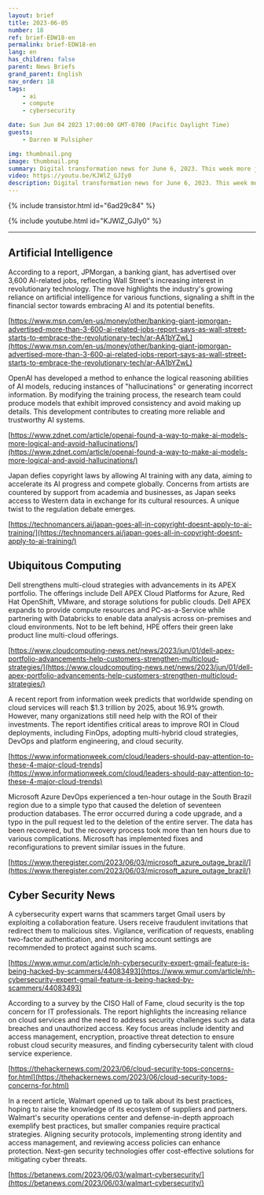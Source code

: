 ```yaml
---
layout: brief
title: 2023-06-05
number: 18
ref: brief-EDW18-en
permalink: brief-EDW18-en
lang: en
has_children: false
parent: News Briefs
grand_parent: English
nav_order: 18
tags:
    - ai
    - compute
    - cybersecurity

date: Sun Jun 04 2023 17:00:00 GMT-0700 (Pacific Daylight Time)
guests:
    - Darren W Pulsipher

img: thumbnail.png
image: thumbnail.png
summary: Digital transformation news for June 6, 2023. This week more jobs in AI, major cyber security breaches, and cloud technology best practices.
video: https://youtu.be/KJWlZ_GJIy0
description: Digital transformation news for June 6, 2023. This week more jobs in AI, major cyber security breaches, and cloud technology best practices.
---
```



{% include transistor.html id="6ad29c84" %}



{% include youtube.html id="KJWlZ_GJIy0" %}


---

## Artificial Intelligence

According to a report, JPMorgan, a banking giant, has advertised over 3,600 AI-related jobs, reflecting Wall Street's increasing interest in revolutionary technology. The move highlights the industry's growing reliance on artificial intelligence for various functions, signaling a shift in the financial sector towards embracing AI and its potential benefits.

[https://www.msn.com/en-us/money/other/banking-giant-jpmorgan-advertised-more-than-3-600-ai-related-jobs-report-says-as-wall-street-starts-to-embrace-the-revolutionary-tech/ar-AA1bYZwL](https://www.msn.com/en-us/money/other/banking-giant-jpmorgan-advertised-more-than-3-600-ai-related-jobs-report-says-as-wall-street-starts-to-embrace-the-revolutionary-tech/ar-AA1bYZwL)

OpenAI has developed a method to enhance the logical reasoning abilities of AI models, reducing instances of "hallucinations" or generating incorrect information. By modifying the training process, the research team could produce models that exhibit improved consistency and avoid making up details. This development contributes to creating more reliable and trustworthy AI systems.

[https://www.zdnet.com/article/openai-found-a-way-to-make-ai-models-more-logical-and-avoid-hallucinations/](https://www.zdnet.com/article/openai-found-a-way-to-make-ai-models-more-logical-and-avoid-hallucinations/)

Japan defies copyright laws by allowing AI training with any data, aiming to accelerate its AI progress and compete globally. Concerns from artists are countered by support from academia and businesses, as Japan seeks access to Western data in exchange for its cultural resources. A unique twist to the regulation debate emerges.

[https://technomancers.ai/japan-goes-all-in-copyright-doesnt-apply-to-ai-training/](https://technomancers.ai/japan-goes-all-in-copyright-doesnt-apply-to-ai-training/)

## Ubiquitous Computing

Dell strengthens multi-cloud strategies with advancements in its APEX portfolio. The offerings include Dell APEX Cloud Platforms for Azure, Red Hat OpenShift, VMware, and storage solutions for public clouds. Dell APEX expands to provide compute resources and PC-as-a-Service while partnering with Databricks to enable data analysis across on-premises and cloud environments. Not to be left behind, HPE offers their green lake product line multi-cloud offerings.

[https://www.cloudcomputing-news.net/news/2023/jun/01/dell-apex-portfolio-advancements-help-customers-strengthen-multicloud-strategies/](https://www.cloudcomputing-news.net/news/2023/jun/01/dell-apex-portfolio-advancements-help-customers-strengthen-multicloud-strategies/)

A recent report from information week predicts that worldwide spending on cloud services will reach $1.3 trillion by 2025, about 16.9% growth. However, many organizations still need help with the ROI of their investments. The report identifies critical areas to improve ROI in Cloud deployments, including FinOps, adopting multi-hybrid cloud strategies, DevOps and platform engineering, and cloud security. 

[https://www.informationweek.com/cloud/leaders-should-pay-attention-to-these-4-major-cloud-trends](https://www.informationweek.com/cloud/leaders-should-pay-attention-to-these-4-major-cloud-trends)

Microsoft Azure DevOps experienced a ten-hour outage in the South Brazil region due to a simple typo that caused the deletion of seventeen production databases. The error occurred during a code upgrade, and a typo in the pull request led to the deletion of the entire server. The data has been recovered, but the recovery process took more than ten hours due to various complications. Microsoft has implemented fixes and reconfigurations to prevent similar issues in the future.

[https://www.theregister.com/2023/06/03/microsoft_azure_outage_brazil/](https://www.theregister.com/2023/06/03/microsoft_azure_outage_brazil/)

## Cyber Security News

A cybersecurity expert warns that scammers target Gmail users by exploiting a collaboration feature. Users receive fraudulent invitations that redirect them to malicious sites. Vigilance, verification of requests, enabling two-factor authentication, and monitoring account settings are recommended to protect against such scams.

[https://www.wmur.com/article/nh-cybersecurity-expert-gmail-feature-is-being-hacked-by-scammers/44083493](https://www.wmur.com/article/nh-cybersecurity-expert-gmail-feature-is-being-hacked-by-scammers/44083493)

According to a survey by the CISO Hall of Fame, cloud security is the top concern for IT professionals. The report highlights the increasing reliance on cloud services and the need to address security challenges such as data breaches and unauthorized access. Key focus areas include identity and access management, encryption, proactive threat detection to ensure robust cloud security measures, and finding cybersecurity talent with cloud service experience.

[https://thehackernews.com/2023/06/cloud-security-tops-concerns-for.html](https://thehackernews.com/2023/06/cloud-security-tops-concerns-for.html)

In a recent article, Walmart opened up to talk about its best practices, hoping to raise the knowledge of its ecosystem of suppliers and partners. Walmart's security operations center and defense-in-depth approach exemplify best practices, but smaller companies require practical strategies. Aligning security protocols, implementing strong identity and access management, and reviewing access policies can enhance protection. Next-gen security technologies offer cost-effective solutions for mitigating cyber threats.

[https://betanews.com/2023/06/03/walmart-cybersecurity/](https://betanews.com/2023/06/03/walmart-cybersecurity/)


